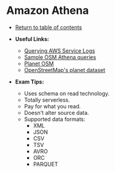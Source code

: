 # Amazon Athena

* [Return to table of contents](../../../README.md)

* **Useful Links:**
  * [Querying AWS Service Logs](https://docs.aws.amazon.com/athena/latest/ug/querying-AWS-service-logs.html)
  * [Sample OSM Athena queries](https://gist.github.com/mojodna/292a825eb5b111f306615301c80a5782)
  * [Planet OSM](https://planet.openstreetmap.org/)
  * [OpenStreetMap's planet dataset](https://s3.console.aws.amazon.com/s3/buckets/osm-pds/planet/?region=us-east-1&tab=overview#)

* **Exam Tips:**
  * Uses schema on read technology.
  * Totally serverless.
  * Pay for what you read.
  * Doesn't alter source data.
  * Supported data formats:
    * XML
    * JSON
    * CSV
    * TSV
    * AVRO
    * ORC
    * PARQUET
